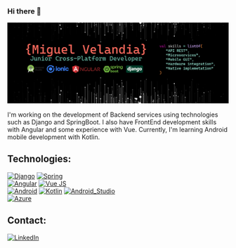 ### Hi there 👋

![Banner-JrDev](https://raw.githubusercontent.com/mthor-v/mthor-v/main/new_banner.png)

I'm working on the development of Backend services using technologies such as Django and SpringBoot. I also have FrontEnd development skills with Angular and some experience with Vue. Currently, I'm learning Android mobile development with Kotlin.

## Technologies:
[![Django](https://img.shields.io/badge/Django-092E20?style=for-the-badge&logo=Django&logoColor=white&labelColor=101010)]()
[![Spring](https://img.shields.io/badge/Spring-6DB33F?style=for-the-badge&logo=Spring&logoColor=white&labelColor=101010)]()
</br>
[![Angular](https://img.shields.io/badge/Angular-A6120D?style=for-the-badge&logo=Angular&logoColor=white&labelColor=101010)]()
[![Vue JS](https://img.shields.io/badge/Vue.js-34495E?style=for-the-badge&logo=Vue.js&logoColor=white&labelColor=101010)]()
</br>
[![Android](https://img.shields.io/badge/Android-3DDC84?style=for-the-badge&logo=android&logoColor=white&labelColor=101010)]()
[![Kotlin](https://img.shields.io/badge/Kotlin-0095D5?style=for-the-badge&logo=kotlin&logoColor=white&labelColor=101010)]()
[![Android_Studio](https://img.shields.io/badge/Android_Studio-3DDC84?style=for-the-badge&logo=android-studio&logoColor=white&labelColor=101010)]()
</br>
[![Azure](https://img.shields.io/badge/Azure-0073C6?style=for-the-badge&logo=MicrosoftAzure&logoColor=white&labelColor=101010)]()

## Contact:
[![LinkedIn](https://img.shields.io/badge/LinkedIn-0073C6?style=for-the-badge&logo=LinkedIn&logoColor=white&labelColor=101010)](https://www.linkedin.com/in/miguet-velandia)

<!--
**mthor-v/mthor-v** is a ✨ _special_ ✨ repository because its `README.md` (this file) appears on your GitHub profile.

Here are some ideas to get you started:

- 🔭 I’m currently working on ...
- 🌱 I’m currently learning ...
- 👯 I’m looking to collaborate on ...
- 🤔 I’m looking for help with ...
- 💬 Ask me about ...
- 📫 How to reach me: ...
- 😄 Pronouns: ...
- ⚡ Fun fact: ...
-->
